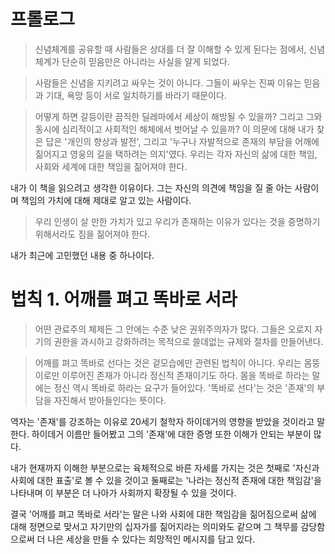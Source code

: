 # 프롤로그

> 신념체계를 공유할 때 사람들은 상대를 더 잘 이해할 수 있게 된다는 점에서, 신념 체계가 단순히 믿음만은 아니라는 사실을 알게 되었다.

> 사람들은 신념을 지키려고 싸우는 것이 아니다. 그들이 싸우는 진짜 이유는 믿음과 기대, 욕망 등이 서로 일치하기를 바라기 때문이다.

> 어떻게 하면 갈등이란 끔직한 딜레마에서 세상이 해방될 수 있을까? 그리고 그와 동시에 심리적이고 사회적인 해체에서 벗어날 수 있을까? 이 의문에 대해 내가 찾은 답은 '개인의 향상과 발전', 그리고 '누구나 자발적으로 존재의 부담을 어깨에 짊어지고 영웅의 길을 택하려는 의지'였다. 우리는 각자 자신의 삶에 대한 책임, 사회와 세계에 대한 책임을 짊어져야 한다.

내가 이 책을 읽으려고 생각한 이유이다. 그는 자신의 의견에 책임을 질 줄 아는 사람이며 책임의 가치에 대해 제대로 알고 있는 사람이다.

> 우리 인생이 살 만한 가치가 있고 우리가 존재하는 이유가 있다는 것을 증명하기 위해서라도 짐을 짊어져야 한다.

내가 최근에 고민했던 내용 중 하나이다.

# 법칙 1. 어깨를 펴고 똑바로 서라

> 어떤 관료주의 체제든 그 안에는 수준 낮은 권위주의자가 많다. 그들은 오로지 자기의 권한을 과시하고 강화하려는 목적으로 쓸데없는 규제와 절차를 만들어낸다.

> 어깨를 펴고 똑바로 선다는 것은 겉모습에만 관련된 법칙이 아니다. 우리는 몸뚱이로만 이루어진 존재가 아니라 정신적 존재이기도 하다. 몸을 똑바로 하라는 말에는 정신 역시 똑바로 하라는 요구가 들어있다. '똑바로 선다'는 것은 '존재'의 부담을 자진해서 받아들인다는 뜻이다.

역자는 '존재'를 강조하는 이유로 20세기 철학자 하이데거의 영향을 받았을 것이라고 말한다. 하이데거 이름만 들어봤고 그의 '존재'에 대한 증명 또한 이해가 안되는 부분이 많다. 

내가 현재까지 이해한 부분으로는 육체적으로 바른 자세를 가지는 것은 첫째로 '자신과 사회에 대한 표출'로 볼 수 있을 것이고 둘째로는 '나라는 정신적 존재에 대한 책임감'을 나타내며 이 부분은 더 나아가 사회까지 확장될 수 있을 것이다.

결국 '어깨를 펴고 똑바로 서라'는 말은 나와 사회에 대한 책임감을 짊어짐으로써 삶에 대해 정면으로 맞서고 자기만의 십자가를 짊어지라는 의미와도 같으며 그 책무를 감당함으로써 더 나은 세상을 만들 수 있다는 희망적인 메시지를 담고 있다.




